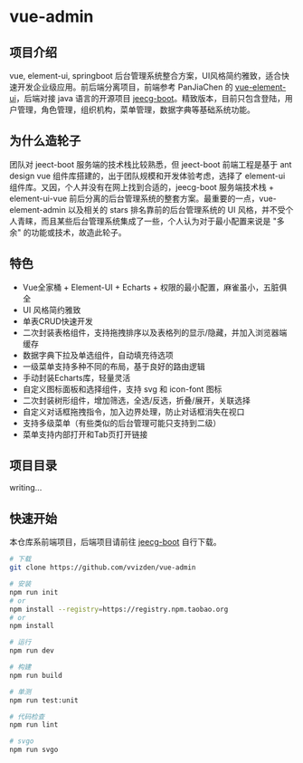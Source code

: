 # vue-admin

## 项目介绍

vue, element-ui, springboot 后台管理系统整合方案，UI风格简约雅致，适合快速开发企业级应用。前后端分离项目，前端参考 PanJiaChen 的 [vue-element-ui](https://github.com/PanJiaChen/vue-element-admin/)，后端对接 java 语言的开源项目 [jeecg-boot](https://github.com/zhangdaiscott/jeecg-boot/)。精致版本，目前只包含登陆，用户管理，角色管理，组织机构，菜单管理，数据字典等基础系统功能。

## 为什么造轮子

团队对 jeect-boot 服务端的技术栈比较熟悉，但 jeect-boot 前端工程是基于 ant design vue 组件库搭建的，出于团队规模和开发体验考虑，选择了 element-ui 组件库。又因，个人并没有在网上找到合适的，jeecg-boot 服务端技术栈 + element-ui-vue 前后分离的后台管理系统的整套方案。最重要的一点，vue-element-admin 以及相关的 stars 排名靠前的后台管理系统的 UI 风格，并不受个人青睐，而且某些后台管理系统集成了一些，个人认为对于最小配置来说是 "多余" 的功能或技术，故造此轮子。

## 特色

- Vue全家桶 + Element-UI + Echarts + 权限的最小配置，麻雀虽小，五脏俱全
- UI 风格简约雅致
- 单表CRUD快速开发
- 二次封装表格组件，支持拖拽排序以及表格列的显示/隐藏，并加入浏览器端缓存
- 数据字典下拉及单选组件，自动填充待选项
- 一级菜单支持多种不同的布局，基于良好的路由逻辑
- 手动封装Echarts库，轻量灵活
- 自定义图标面板和选择组件，支持 svg 和 icon-font 图标
- 二次封装树形组件，增加筛选，全选/反选，折叠/展开，关联选择
- 自定义对话框拖拽指令，加入边界处理，防止对话框消失在视口
- 支持多级菜单（有些类似的后台管理可能只支持到二级）
- 菜单支持内部打开和Tab页打开链接

## 项目目录

writing...

## 快速开始

本仓库系前端项目，后端项目请前往 [jeecg-boot](https://github.com/zhangdaiscott/jeecg-boot/) 自行下载。

```bash
# 下载
git clone https://github.com/vvizden/vue-admin

# 安装
npm run init
# or
npm install --registry=https://registry.npm.taobao.org
# or
npm install

# 运行
npm run dev

# 构建
npm run build

# 单测
npm run test:unit

# 代码检查
npm run lint

# svgo
npm run svgo
```
